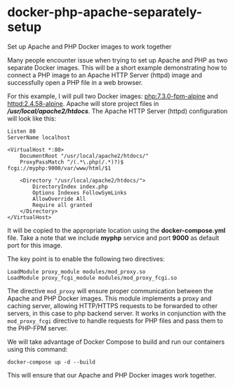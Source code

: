 # docker-php-apache-separately-setup
Set up Apache and PHP Docker images to work together

Many people encounter issue when trying to set up Apache and PHP as two separate Docker images. This will be a short example demonstrating how to connect a PHP image to an Apache HTTP Server (httpd) image and successfully open a PHP file in a web browser.

For this example, I will pull two Docker images: [php:7.3.0-fpm-alpine](https://hub.docker.com/_/php) and [httpd:2.4.58-alpine](https://hub.docker.com/_/httpd).
Apache will store project files in ***/usr/local/apache2/htdocs***.
The Apache HTTP Server (httpd) configuration will look like this:

```
Listen 80
ServerName localhost

<VirtualHost *:80>
    DocumentRoot "/usr/local/apache2/htdocs/"
    ProxyPassMatch ^/(.*\.php(/.*)?)$ fcgi://myphp:9000/var/www/html/$1
    
    <Directory "/usr/local/apache2/htdocs/">
        DirectoryIndex index.php
        Options Indexes FollowSymLinks
        AllowOverride All
        Require all granted
    </Directory>
</VirtualHost>
```
It will be copied to the appropriate location using the **docker-compose.yml** file. Take a note that we include **myphp** service and port **9000** as default port for this image.


The key point is to enable the following two directives:

```
LoadModule proxy_module modules/mod_proxy.so 
LoadModule proxy_fcgi_module modules/mod_proxy_fcgi.so
```
The directive `mod_proxy`  will ensure proper communication between the Apache and PHP Docker images. This module implements a proxy and caching server, allowing HTTP/HTTPS requests to be forwarded to other servers, in this case to php backend server. It works in conjunction with the `mod_proxy_fcgi` directive to handle requests for PHP files and pass them to the PHP-FPM server.


We will take advantage of Docker Compose to build and run our containers using this command:

`docker-compose up -d --build`

This will ensure that our Apache and PHP Docker images work together.
